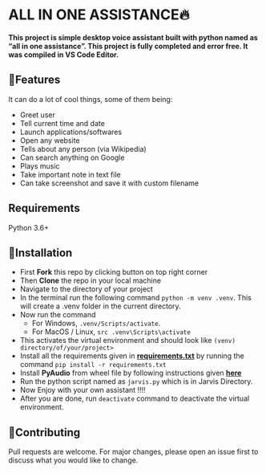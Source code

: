 # ALL IN ONE ASSISTANCE🔥

**This project is simple desktop voice assistant built with python named as “all in one assistance”. This project is fully completed and error free. It was compiled in VS Code Editor.**
## 📌Features

It can do a lot of cool things, some of them being:

- Greet user
- Tell current time and date
- Launch applications/softwares
- Open any website
- Tells about any person (via Wikipedia)
- Can search anything on Google
- Plays music
- Take important note in text file
- Can take screenshot and save it with custom filename

## Requirements

Python 3.6+

## 📌Installation

- First **Fork** this repo by clicking button on top right corner
- Then **Clone** the repo in your local machine
- Navigate to the directory of your project
- In the terminal run the following command `python -m venv .venv`. This will create a .venv folder in the current directory.
- Now run the command
  - For Windows, `.venv/Scripts/activate`.
  - For MacOS / Linux, `src .venv\Scripts\activate`
- This activates the virtual environment and should look like `(venv) directory/of/your/project>`
- Install all the requirements given in **[requirements.txt](https://github.com/kishanrajput23/Jarvis-Desktop-Voice-Assistant/blob/main/requirements.txt)** by running the command `pip install -r requirements.txt`
- Install **PyAudio** from wheel file by following instructions given **[here](https://stackoverflow.com/questions/52283840/i-cant-install-pyaudio-on-windows-how-to-solve-error-microsoft-visual-c-14)**
- Run the python script named as ```jarvis.py``` which is in Jarvis Directory.
- Now Enjoy with your own assistant !!!!
- After you are done, run `deactivate` command to deactivate the virtual environment.

## 📌Contributing

Pull requests are welcome. For major changes, please open an issue first to discuss what you would like to change.
